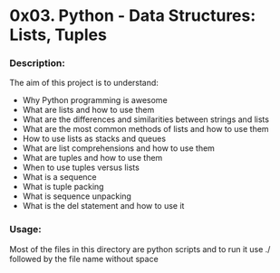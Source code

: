 #  0x03. Python - Data Structures: Lists, Tuples 

### Description:

The aim of this project is to understand:


- Why Python programming is awesome
- What are lists and how to use them
- What are the differences and similarities between strings and lists
- What are the most common methods of lists and how to use them
- How to use lists as stacks and queues
- What are list comprehensions and how to use them
- What are tuples and how to use them
- When to use tuples versus lists
- What is a sequence
- What is tuple packing
- What is sequence unpacking
- What is the del statement and how to use it

### Usage:

Most of the files in this directory are python scripts and to run it use ./ followed by the file name without space

